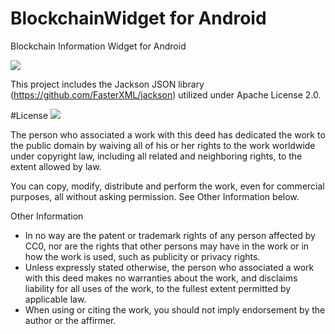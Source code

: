 BlockchainWidget for Android
================

Blockchain Information Widget for Android

![](http://i.imgur.com/WpH5iR7l.png)

This project includes the Jackson JSON library (https://github.com/FasterXML/jackson) utilized under Apache License 2.0.

#License ![](http://i.creativecommons.org/p/zero/1.0/88x31.png)

The person who associated a work with this deed has dedicated the work to the public domain by waiving all of his or her rights to the work worldwide under copyright law, including all related and neighboring rights, to the extent allowed by law.

You can copy, modify, distribute and perform the work, even for commercial purposes, all without asking permission. See Other Information below.

Other Information
* In no way are the patent or trademark rights of any person affected by CC0, nor are the rights that other persons may have in the work or in how the work is used, such as publicity or privacy rights.
* Unless expressly stated otherwise, the person who associated a work with this deed makes no warranties about the work, and disclaims liability for all uses of the work, to the fullest extent permitted by applicable law.
* When using or citing the work, you should not imply endorsement by the author or the affirmer.
